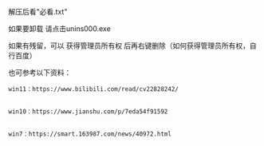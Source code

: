 解压后看"必看.txt"

如果要卸载 请点击unins000.exe

如果有残留，可以 获得管理员所有权 后再右键删除（如何获得管理员所有权，自行百度）

也可参考以下资料：

    win11：https://www.bilibili.com/read/cv22828242/


    win10：https://www.jianshu.com/p/7eda54f91592


    win7：https://smart.163987.com/news/40972.html
